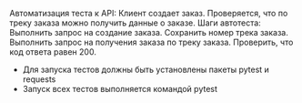 Автоматизация теста к API:
Клиент создает заказ.
Проверяется, что по треку заказа можно получить данные о заказе.
Шаги автотеста:
Выполнить запрос на создание заказа.
Сохранить номер трека заказа.
Выполнить запрос на получения заказа по треку заказа.
Проверить, что код ответа равен 200.


- Для запуска тестов должны быть установлены пакеты pytest и requests
- Запуск всех тестов выполняется командой pytest
